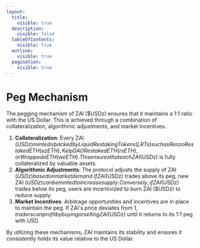 ```yaml
---
layout:
  title:
    visible: true
  description:
    visible: false
  tableOfContents:
    visible: true
  outline:
    visible: true
  pagination:
    visible: true
---
```


# Peg Mechanism

The pegging mechanism of ZAI ($USDz) ensures that it maintains a 1:1 ratio with the US Dollar. This is achieved through a combination of collateralization, algorithmic adjustments, and market incentives.

1. **Collateralization**: Every ZAI ($USDz) minted is backed by Liquid Restaking Tokens (LRTs) such as Renzo Restaked ETH (ezETH), Kelp DAO Restaked ETH (rsETH), or Wrapped eETH (weETH). This ensures that each ZAI ($USDz) is fully collateralized by valuable assets.
2. **Algorithmic Adjustments**: The protocol adjusts the supply of ZAI ($USDz) based on market demand. If ZAI ($USDz) trades above its peg, new ZAI ($USDz) can be minted to increase supply. Conversely, if ZAI ($USDz) trades below its peg, users are incentivized to burn ZAI ($USDz) to reduce supply.
3. **Market Incentives**: Arbitrage opportunities and incentives are in place to maintain the peg. If ZAI's price deviates from $1, traders can profit by buying or selling ZAI ($USDz) until it returns to its 1:1 peg with USD.

By utilizing these mechanisms, ZAI maintains its stability and ensures it consistently holds its value relative to the US Dollar.
